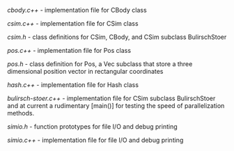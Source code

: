 <i>cbody.c++</i> - implementation file for CBody class <br>

<i>csim.c++</i> - implementation file for CSim class <br>

<i>csim.h</i> - class definitions for CSim, CBody, and CSim 
subclass BulirschStoer <br>

<i>pos.c++</i>  - implementation file for Pos class <br>

<i>pos.h</i> - class definition for Pos, a Vec subclass that 
store a three dimensional position vector in rectangular 
coordinates <br>

<i>hash.c++</i> - implementation file for Hash class <br>

<i>bulirsch-stoer.c++</i> - implementation file for CSim subclass BulirschStoer and at current a rudimentary [main()] for testing the speed of parallelization methods. </p>

<i>simio.h</i> - function prototypes for file I/O and debug printing

<i>simio.c++</i> - implementation file for file I/O and debug printing
